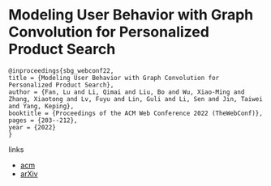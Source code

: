 # Modeling User Behavior with Graph Convolution for Personalized Product Search

```
@inproceedings{sbg_webconf22,
title = {Modeling User Behavior with Graph Convolution for Personalized Product Search},
author = {Fan, Lu and Li, Qimai and Liu, Bo and Wu, Xiao-Ming and Zhang, Xiaotong and Lv, Fuyu and Lin, Guli and Li, Sen and Jin, Taiwei and Yang, Keping},
booktitle = {Proceedings of the ACM Web Conference 2022 (TheWebConf)},
pages = {203--212},
year = {2022}
}
```

links
- [acm](https://dl.acm.org/doi/10.1145/3485447.3511949)
- [arXiv](https://arxiv.org/abs/2202.06081)
